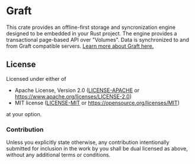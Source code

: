 # Graft

This crate provides an offline-first storage and syncronization engine designed to be embedded in your Rust project. The engine provides a transactional page-based API over "Volumes". Data is synchronized to and from Graft compatible servers. [Learn more about Graft here.][graft]

[graft]: https://github.com/orbitinghail/graft

## License

Licensed under either of

- Apache License, Version 2.0 ([LICENSE-APACHE] or https://www.apache.org/licenses/LICENSE-2.0)
- MIT license ([LICENSE-MIT] or https://opensource.org/licenses/MIT)

at your option.

[LICENSE-APACHE]: https://github.com/orbitinghail/graft/blob/main/LICENSE-APACHE
[LICENSE-MIT]: https://github.com/orbitinghail/graft/blob/main/LICENSE-MIT

### Contribution

Unless you explicitly state otherwise, any contribution intentionally submitted
for inclusion in the work by you shall be dual licensed as above, without any
additional terms or conditions.
